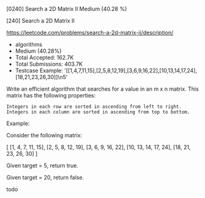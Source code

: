 [0240] Search a 2D Matrix II                                        Medium (40.28 %)

<!--front-->	
[240] Search a 2D Matrix II  

https://leetcode.com/problems/search-a-2d-matrix-ii/description/

* algorithms
* Medium (40.28%)
* Total Accepted:    162.7K
* Total Submissions: 403.7K
* Testcase Example:  '[[1,4,7,11,15],[2,5,8,12,19],[3,6,9,16,22],[10,13,14,17,24],[18,21,23,26,30]]\n5'

Write an efficient algorithm that searches for a value in an m x n matrix. This matrix has the following properties:


	Integers in each row are sorted in ascending from left to right.
	Integers in each column are sorted in ascending from top to bottom.


Example:

Consider the following matrix:


[
  [1,   4,  7, 11, 15],
  [2,   5,  8, 12, 19],
  [3,   6,  9, 16, 22],
  [10, 13, 14, 17, 24],
  [18, 21, 23, 26, 30]
]


Given target = 5, return true.

Given target = 20, return false.


<!--back-->
todo
